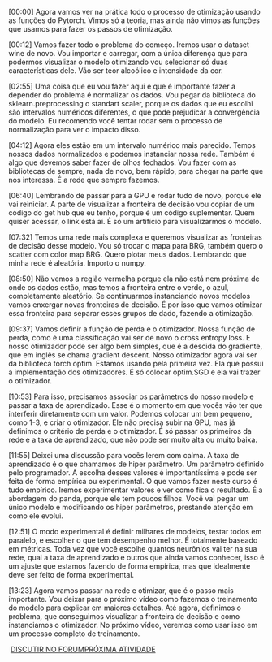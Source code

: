 [00:00] Agora vamos ver na prática todo o processo de otimização usando as funções do Pytorch. Vimos só a teoria, mas ainda não vimos as funções que usamos para fazer os passos de otimização.

[00:12] Vamos fazer todo o problema do começo. Iremos usar o dataset wine de novo. Vou importar e carregar, com a única diferença que para podermos visualizar o modelo otimizando vou selecionar só duas características dele. Vão ser teor alcoólico e intensidade da cor.

[02:55] Uma coisa que eu vou fazer aqui e que é importante fazer a depender do problema é normalizar os dados. Vou pegar da biblioteca do sklearn.preprocessing o standart scaler, porque os dados que eu escolhi são intervalos numéricos diferentes, o que pode prejudicar a convergência do modelo. Eu recomendo você tentar rodar sem o processo de normalização para ver o impacto disso.

[04:12] Agora eles estão em um intervalo numérico mais parecido. Temos nossos dados normalizados e podemos instanciar nossa rede. Também é algo que devemos saber fazer de olhos fechados. Vou fazer com as bibliotecas de sempre, nada de novo, bem rápido, para chegar na parte que nos interessa. É a rede que sempre fazemos.

[06:40] Lembrando de passar para a GPU e rodar tudo de novo, porque ele vai reiniciar. A parte de visualizar a fronteira de decisão vou copiar de um código do get hub que eu tenho, porque é um código suplementar. Quem quiser acessar, o link está aí. É só um artifício para visualizarmos o modelo.

[07:32] Temos uma rede mais complexa e queremos visualizar as fronteiras de decisão desse modelo. Vou só trocar o mapa para BRG, também quero o scatter com color map BRG. Quero plotar meus dados. Lembrando que minha rede é aleatória. Importo o numpy.

[08:50] Não vemos a região vermelha porque ela não está nem próxima de onde os dados estão, mas temos a fronteira entre o verde, o azul, completamente aleatório. Se continuarmos instanciando novos modelos vamos enxergar novas fronteiras de decisão. É por isso que vamos otimizar essa fronteira para separar esses grupos de dado, fazendo a otimização.

[09:37] Vamos definir a função de perda e o otimizador. Nossa função de perda, como é uma classificação vai ser de novo o cross entropy loss. E nosso otimizador pode ser algo bem simples, que é a descida do gradiente, que em inglês se chama gradient descent. Nosso otimizador agora vai ser da biblioteca torch optim. Estamos usando pela primeira vez. Ela que possui a implementação dos otimizadores. É só colocar optim.SGD e ela vai trazer o otimizador.

[10:53] Para isso, precisamos associar os parâmetros do nosso modelo e passar a taxa de aprendizado. Esse é o momento em que vocês vão ter que interferir diretamente com um valor. Podemos colocar um bem pequeno, como 1-3, e criar o otimizador. Ele não precisa subir na GPU, mas já definimos o critério de perda e o otimizador. É só passar os primeiros da rede e a taxa de aprendizado, que não pode ser muito alta ou muito baixa.

[11:55] Deixei uma discussão para vocês lerem com calma. A taxa de aprendizado é o que chamamos de hiper parâmetro. Um parâmetro definido pelo programador. A escolha desses valores é importantíssima e pode ser feita de forma empírica ou experimental. O que vamos fazer neste curso é tudo empírico. Iremos experimentar valores e ver como fica o resultado. É a abordagem do panda, porque ele tem poucos filhos. Você vai pegar um único modelo e modificando os hiper parâmetros, prestando atenção em como ele evolui.

[12:51] O modo experimental é definir milhares de modelos, testar todos em paralelo, e escolher o que tem desempenho melhor. É totalmente baseado em métricas. Toda vez que você escolhe quantos neurônios vai ter na sua rede, qual a taxa de aprendizado e outros que ainda vamos conhecer, isso é um ajuste que estamos fazendo de forma empírica, mas que idealmente deve ser feito de forma experimental.

[13:23] Agora vamos passar na rede e otimizar, que é o passo mais importante. Vou deixar para o próximo vídeo como fazemos o treinamento do modelo para explicar em maiores detalhes. Até agora, definimos o problema, que conseguimos visualizar a fronteira de decisão e como instanciamos o otimizador. No próximo vídeo, veremos como usar isso em um processo completo de treinamento.

 [DISCUTIR NO FORUM](https://cursos.alura.com.br/forum/curso-treinando-rede-neural-pytorch/exercicio-parte-i/68608/novo)[PRÓXIMA ATIVIDADE](https://cursos.alura.com.br/course/treinando-rede-neural-pytorch/task/68608/next)